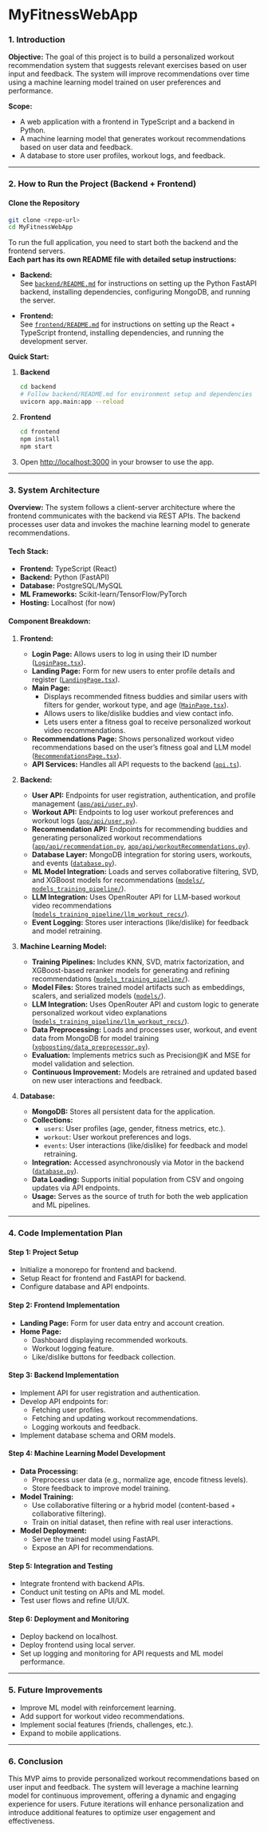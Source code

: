 # MyFitnessWebApp

### **1. Introduction**
**Objective:**
The goal of this project is to build a personalized workout recommendation system that suggests relevant exercises based on user input and feedback. The system will improve recommendations over time using a machine learning model trained on user preferences and performance.

**Scope:**
- A web application with a frontend in TypeScript and a backend in Python.
- A machine learning model that generates workout recommendations based on user data and feedback.
- A database to store user profiles, workout logs, and feedback.

---

### **2. How to Run the Project (Backend + Frontend)**

#### **Clone the Repository**

```bash
git clone <repo-url>
cd MyFitnessWebApp
```

To run the full application, you need to start both the backend and the frontend servers.  
**Each part has its own README file with detailed setup instructions:**

- **Backend:**  
  See [`backend/README.md`](./backend/README.md) for instructions on setting up the Python FastAPI backend, installing dependencies, configuring MongoDB, and running the server.

- **Frontend:**  
  See [`frontend/README.md`](./frontend/README.md) for instructions on setting up the React + TypeScript frontend, installing dependencies, and running the development server.

**Quick Start:**

1. **Backend**
   ```bash
   cd backend
   # Follow backend/README.md for environment setup and dependencies
   uvicorn app.main:app --reload
   ```

2. **Frontend**
   ```bash
   cd frontend
   npm install
   npm start
   ```

3. Open [http://localhost:3000](http://localhost:3000) in your browser to use the app.

---

### **3. System Architecture**
**Overview:**
The system follows a client-server architecture where the frontend communicates with the backend via REST APIs. The backend processes user data and invokes the machine learning model to generate recommendations.

#### **Tech Stack:**
- **Frontend:** TypeScript (React)
- **Backend:** Python (FastAPI)
- **Database:** PostgreSQL/MySQL
- **ML Frameworks:** Scikit-learn/TensorFlow/PyTorch
- **Hosting:** Localhost (for now)

#### **Component Breakdown:**
1. **Frontend:** 
   - **Login Page:** Allows users to log in using their ID number ([`LoginPage.tsx`](frontend/src/components/pages/LoginPage.tsx)).
   - **Landing Page:** Form for new users to enter profile details and register ([`LandingPage.tsx`](frontend/src/components/pages/LandingPage.tsx)).
   - **Main Page:** 
     - Displays recommended fitness buddies and similar users with filters for gender, workout type, and age ([`MainPage.tsx`](frontend/src/components/pages/MainPage.tsx)).
     - Allows users to like/dislike buddies and view contact info.
     - Lets users enter a fitness goal to receive personalized workout video recommendations.
   - **Recommendations Page:** Shows personalized workout video recommendations based on the user’s fitness goal and LLM model ([`RecommendationsPage.tsx`](frontend/src/components/pages/RecommendationsPage.tsx)).
   - **API Services:** Handles all API requests to the backend ([`api.ts`](frontend/src/services/api.ts)).

2. **Backend:**
   - **User API:** Endpoints for user registration, authentication, and profile management ([`app/api/user.py`](backend/app/api/user.py)).
   - **Workout API:** Endpoints to log user workout preferences and workout logs ([`app/api/user.py`](backend/app/api/user.py)).
   - **Recommendation API:** Endpoints for recommending buddies and generating personalized workout recommendations ([`app/api/recommendation.py`](backend/app/api/recommendation.py), [`app/api/workoutRecommendations.py`](backend/app/api/workoutRecommendations.py)).
   - **Database Layer:** MongoDB integration for storing users, workouts, and events ([`database.py`](backend/app/database.py)).
   - **ML Model Integration:** Loads and serves collaborative filtering, SVD, and XGBoost models for recommendations ([`models/`](backend/models/), [`models_training_pipeline/`](backend/models_training_pipeline/)).
   - **LLM Integration:** Uses OpenRouter API for LLM-based workout video recommendations ([`models_training_pipeline/llm_workout_recs/`](backend/models_training_pipeline/llm_workout_recs/)).
   - **Event Logging:** Stores user interactions (like/dislike) for feedback and model retraining.

3. **Machine Learning Model:**
   - **Training Pipelines:** Includes KNN, SVD, matrix factorization, and XGBoost-based reranker models for generating and refining recommendations ([`models_training_pipeline/`](backend/models_training_pipeline/)).
   - **Model Files:** Stores trained model artifacts such as embeddings, scalers, and serialized models ([`models/`](backend/models/)).
   - **LLM Integration:** Uses OpenRouter API and custom logic to generate personalized workout video explanations ([`models_training_pipeline/llm_workout_recs/`](backend/models_training_pipeline/llm_workout_recs/)).
   - **Data Preprocessing:** Loads and processes user, workout, and event data from MongoDB for model training ([`xgboosting/data_preprocessor.py`](backend/models_training_pipeline/xgboosting/data_preprocessor.py)).
   - **Evaluation:** Implements metrics such as Precision@K and MSE for model validation and selection.
   - **Continuous Improvement:** Models are retrained and updated based on new user interactions and feedback.

4. **Database:**
   - **MongoDB:** Stores all persistent data for the application.
   - **Collections:**
     - `users`: User profiles (age, gender, fitness metrics, etc.).
     - `workout`: User workout preferences and logs.
     - `events`: User interactions (like/dislike) for feedback and model retraining.
   - **Integration:** Accessed asynchronously via Motor in the backend ([`database.py`](backend/app/database.py)).
   - **Data Loading:** Supports initial population from CSV and ongoing updates via API endpoints.
   - **Usage:** Serves as the source of truth for both the web application and ML pipelines.

---

### **4. Code Implementation Plan**

#### **Step 1: Project Setup**
- Initialize a monorepo for frontend and backend.
- Setup React for frontend and FastAPI for backend.
- Configure database and API endpoints.

#### **Step 2: Frontend Implementation**
- **Landing Page:** Form for user data entry and account creation.
- **Home Page:** 
  - Dashboard displaying recommended workouts.
  - Workout logging feature.
  - Like/dislike buttons for feedback collection.

#### **Step 3: Backend Implementation**
- Implement API for user registration and authentication.
- Develop API endpoints for:
  - Fetching user profiles.
  - Fetching and updating workout recommendations.
  - Logging workouts and feedback.
- Implement database schema and ORM models.

#### **Step 4: Machine Learning Model Development**
- **Data Processing:**
  - Preprocess user data (e.g., normalize age, encode fitness levels).
  - Store feedback to improve model training.
- **Model Training:**
  - Use collaborative filtering or a hybrid model (content-based + collaborative filtering).
  - Train on initial dataset, then refine with real user interactions.
- **Model Deployment:**
  - Serve the trained model using FastAPI.
  - Expose an API for recommendations.

#### **Step 5: Integration and Testing**
- Integrate frontend with backend APIs.
- Conduct unit testing on APIs and ML model.
- Test user flows and refine UI/UX.

#### **Step 6: Deployment and Monitoring**
- Deploy backend on localhost.
- Deploy frontend using local server.
- Set up logging and monitoring for API requests and ML model performance.

---

### **5. Future Improvements**
- Improve ML model with reinforcement learning.
- Add support for workout video recommendations.
- Implement social features (friends, challenges, etc.).
- Expand to mobile applications.

---

### **6. Conclusion**
This MVP aims to provide personalized workout recommendations based on user input and feedback. The system will leverage a machine learning model for continuous improvement, offering a dynamic and engaging experience for users. Future iterations will enhance personalization and introduce additional features to optimize user engagement and effectiveness.

